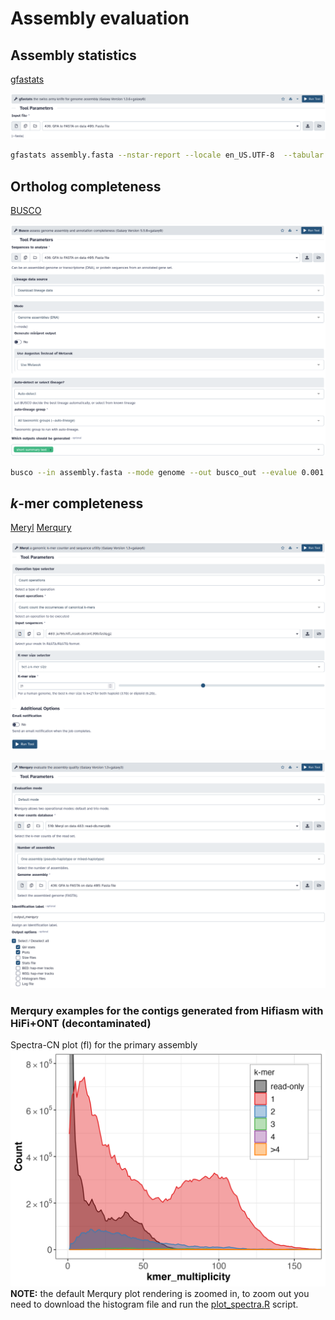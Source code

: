 # Assembly evaluation

## Assembly statistics

[gfastats]()

![gfastats](s3_pic/gfastats.png)

```sh
gfastats assembly.fasta --nstar-report --locale en_US.UTF-8  --tabular 
```

## Ortholog completeness

[BUSCO](https://busco.ezlab.org/)

![busco](s3_pic/busco.png)

```sh
busco --in assembly.fasta --mode genome --out busco_out --evalue 0.001 --limit 3 --contig_break 10 --auto-lineage
```

## *k*-mer completeness

[Meryl](https://github.com/marbl/meryl)
[Merqury](https://github.com/marbl/merqury)

![meryl](s3_pic/meryl.png)

![merqury](s3_pic/merqury.png)

### Merqury examples for the contigs generated from Hifiasm with HiFi+ONT (decontaminated)
Spectra-CN plot (fl) for the primary assembly
![contigs_merqury](s3_pic/contigs_merqury.png)
**NOTE:** the default Merqury plot rendering is zoomed in, to zoom out you need to download the histogram file and run the [plot_spectra.R](https://github.com/marbl/merqury/blob/master/plot/plot_spectra_cn.R) script.
